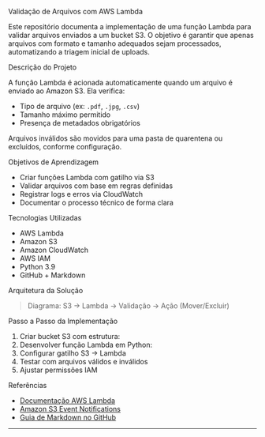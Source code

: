  Validação de Arquivos com AWS Lambda

Este repositório documenta a implementação de uma função Lambda para validar arquivos enviados a um bucket S3. O objetivo é garantir que apenas arquivos com formato e tamanho adequados sejam processados, automatizando a triagem inicial de uploads.

 Descrição do Projeto

A função Lambda é acionada automaticamente quando um arquivo é enviado ao Amazon S3. Ela verifica:
- Tipo de arquivo (ex: `.pdf`, `.jpg`, `.csv`)
- Tamanho máximo permitido
- Presença de metadados obrigatórios

Arquivos inválidos são movidos para uma pasta de quarentena ou excluídos, conforme configuração.

Objetivos de Aprendizagem

- Criar funções Lambda com gatilho via S3
- Validar arquivos com base em regras definidas
- Registrar logs e erros via CloudWatch
- Documentar o processo técnico de forma clara

Tecnologias Utilizadas

- AWS Lambda
- Amazon S3
- Amazon CloudWatch
- AWS IAM
- Python 3.9
- GitHub + Markdown

Arquitetura da Solução

> Diagrama: S3 → Lambda → Validação → Ação (Mover/Excluir)  


Passo a Passo da Implementação

1. Criar bucket S3 com estrutura:
2. Desenvolver função Lambda em Python:
3. Configurar gatilho S3 → Lambda
4. Testar com arquivos válidos e inválidos
5. Ajustar permissões IAM

 Referências

- [Documentação AWS Lambda](https://docs.aws.amazon.com/lambda/)
- [Amazon S3 Event Notifications](https://docs.aws.amazon.com/AmazonS3/latest/userguide/EventNotifications.html)
- [Guia de Markdown no GitHub](https://guides.github.com/features/mastering-markdown/)

---
